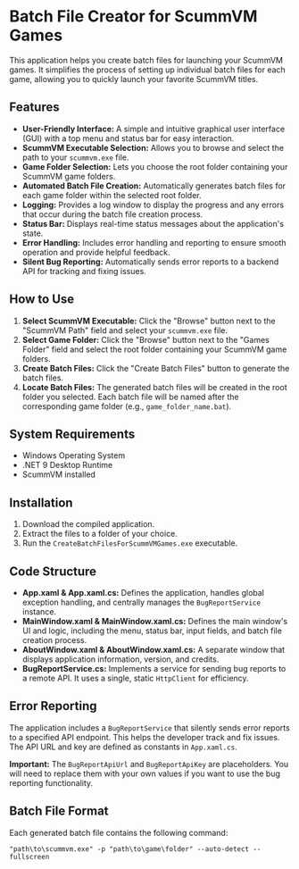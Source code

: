 # Batch File Creator for ScummVM Games

This application helps you create batch files for launching your ScummVM games. It simplifies the process of setting up individual batch files for each game, allowing you to quickly launch your favorite ScummVM titles.

## Features

-   **User-Friendly Interface:** A simple and intuitive graphical user interface (GUI) with a top menu and status bar for easy interaction.
-   **ScummVM Executable Selection:** Allows you to browse and select the path to your `scummvm.exe` file.
-   **Game Folder Selection:** Lets you choose the root folder containing your ScummVM game folders.
-   **Automated Batch File Creation:** Automatically generates batch files for each game folder within the selected root folder.
-   **Logging:** Provides a log window to display the progress and any errors that occur during the batch file creation process.
-   **Status Bar:** Displays real-time status messages about the application's state.
-   **Error Handling:** Includes error handling and reporting to ensure smooth operation and provide helpful feedback.
-   **Silent Bug Reporting:** Automatically sends error reports to a backend API for tracking and fixing issues.

## How to Use

1.  **Select ScummVM Executable:** Click the "Browse" button next to the "ScummVM Path" field and select your `scummvm.exe` file.
2.  **Select Game Folder:** Click the "Browse" button next to the "Games Folder" field and select the root folder containing your ScummVM game folders.
3.  **Create Batch Files:** Click the "Create Batch Files" button to generate the batch files.
4.  **Locate Batch Files:** The generated batch files will be created in the root folder you selected. Each batch file will be named after the corresponding game folder (e.g., `game_folder_name.bat`).

## System Requirements

-   Windows Operating System
-   .NET 9 Desktop Runtime
-   ScummVM installed

## Installation

1.  Download the compiled application.
2.  Extract the files to a folder of your choice.
3.  Run the `CreateBatchFilesForScummVMGames.exe` executable.

## Code Structure

-   **App.xaml & App.xaml.cs:** Defines the application, handles global exception handling, and centrally manages the `BugReportService` instance.
-   **MainWindow.xaml & MainWindow.xaml.cs:** Defines the main window's UI and logic, including the menu, status bar, input fields, and batch file creation process.
-   **AboutWindow.xaml & AboutWindow.xaml.cs:** A separate window that displays application information, version, and credits.
-   **BugReportService.cs:** Implements a service for sending bug reports to a remote API. It uses a single, static `HttpClient` for efficiency.

## Error Reporting

The application includes a `BugReportService` that silently sends error reports to a specified API endpoint. This helps the developer track and fix issues. The API URL and key are defined as constants in `App.xaml.cs`.

**Important:** The `BugReportApiUrl` and `BugReportApiKey` are placeholders. You will need to replace them with your own values if you want to use the bug reporting functionality.

## Batch File Format

Each generated batch file contains the following command:

```batch
"path\to\scummvm.exe" -p "path\to\game\folder" --auto-detect --fullscreen
